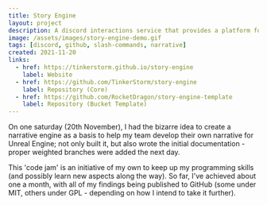 ```yaml
---
title: Story Engine
layout: project
description: A discord interactions service that provides a platform for interactive stories written by the community.
image: /assets/images/story-engine-demo.gif
tags: [discord, github, slash-commands, narrative]
created: 2021-11-20
links:
  - href: https://tinkerstorm.github.io/story-engine
    label: Website
  - href: https://github.com/TinkerStorm/story-engine
    label: Repository (Core)
  - href: https://github.com/RocketDragon/story-engine-template
    label: Repository (Bucket Template)
---
```


On one saturday (20th November), I had the bizarre idea to create a narrative engine as a basis to help my team develop their own narrative for Unreal Engine; not only built it, but also wrote the initial documentation - proper weighted branches were added the next day.

This 'code jam' is an initiative of my own to keep up my programming skills (and possibly learn new aspects along the way). So far, I've achieved about one a month, with all of my findings being published to GitHub (some under MIT, others under GPL - depending on how I intend to take it further).
